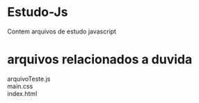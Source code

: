 # Estudo-Js
Contem arquivos de estudo javascript

# arquivos relacionados a duvida
 arquivoTeste.js<br>
 main.css<br>
 index.html
